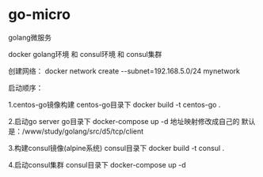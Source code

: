 # go-micro
golang微服务


docker golang环境 和 consul环境 和 consul集群

创建网络：
docker network create --subnet=192.168.5.0/24 mynetwork

启动顺序：

1.centos-go镜像构建 centos-go目录下 docker build -t centos-go .

2.启动go  server go目录下 docker-compose up -d 地址映射修改成自己的 默认是：/www/study/golang/src/d5/tcp/client

3.构建consul镜像(alpine系统) consul目录下 docker build -t consul . 

4.启动consul集群 consul目录下 docker-compose up -d
